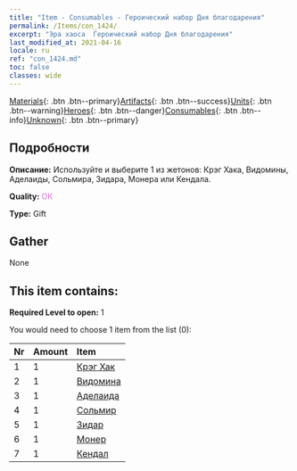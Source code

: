 ```yaml
---
title: "Item - Consumables - Героический набор Дня благодарения"
permalink: /Items/con_1424/
excerpt: "Эра хаоса  Героический набор Дня благодарения"
last_modified_at: 2021-04-16
locale: ru
ref: "con_1424.md"
toc: false
classes: wide
---
```

 [Materials](/ru/Items/){: .btn .btn--primary}[Artifacts](/ru/Items/Artifacts/){: .btn .btn--success}[Units](/ru/Items/Units/){: .btn .btn--warning}[Heroes](/ru/Items/Heroes/){: .btn .btn--danger}[Consumables](/ru/Items/Consumables/){: .btn .btn--info}[Unknown](/ru/Items/Unknown/){: .btn .btn--primary}

## Подробности
 **Описание:** Используйте и выберите 1 из жетонов: Крэг Хака, Видомины, Аделаиды, Сольмира, Зидара, Монера или Кендала.

 **Quality:** <span style="color: #DA70D6">OK</span>

 **Type:** Gift

## Gather

  None

## This item contains:

 **Required Level to open:** 1

 You would need to choose 1 item from the list (0):

  | Nr | Amount |     Item    |
  |:---|:-------|:------------|
  | 1 | 1 | [Крэг Хак](/ru/Items/her_375/) |  | 
  | 2 | 1 | [Видомина](/ru/Items/her_372/) |  | 
  | 3 | 1 | [Аделаида](/ru/Items/her_359/) |  | 
  | 4 | 1 | [Сольмир](/ru/Items/her_386/) |  | 
  | 5 | 1 | [Зидар](/ru/Items/her_385/) |  | 
  | 6 | 1 | [Монер](/ru/Items/her_379/) |  | 
  | 7 | 1 | [Кендал](/ru/Items/her_363/) |  | 
